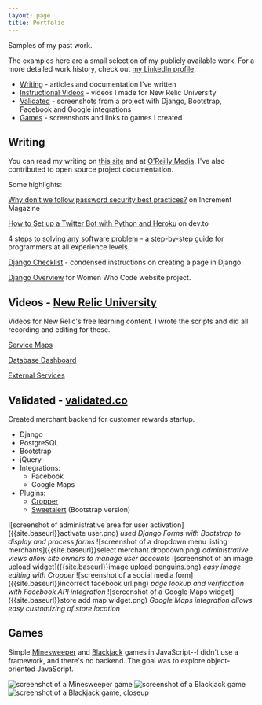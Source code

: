 ```yaml
---
layout: page
title: Portfolio
---
```


Samples of my past work.

The examples here are a small selection of my publicly available work. For a more detailed work history, check out [my LinkedIn profile](https://www.linkedin.com/in/emcain).

* [Writing](#writing) - articles and documentation I've written
* [Instructional Videos](#videos) - videos I made for New Relic University
* [Validated](#validated) - screenshots from a project with Django, Bootstrap, Facebook and Google integrations
* [Games](#games) - screenshots and links to games I created

## Writing

You can read my writing on [this site](/) and at [O'Reilly Media](https://www.oreilly.com/people/emily_cain). I've also contributed to open source project documentation.

Some highlights:

[Why don’t we follow password security best practices?](https://increment.com/security/password-security-best-practices/) on Increment Magazine

[How to Set up a Twitter Bot with Python and Heroku](https://dev.to/emcain/how-to-set-up-a-twitter-bot-with-python-and-heroku-1n39) on dev.to

[4 steps to solving any software problem](https://www.oreilly.com/ideas/4-steps-to-solving-any-software-problem) - a step-by-step guide for programmers at all experience levels.

[Django Checklist](/django-page-checklist/) - condensed instructions on creating a page in Django.

[Django Overview](https://github.com/wwcodeportland/wwc-website/blob/master/docs/django.md) for Women Who Code website project.


## Videos - [New Relic University](learn.newrelic.com)

Videos for New Relic's free learning content. I wrote the scripts and did all recording and editing for these.

[Service Maps](https://learn.newrelic.com/courses/apm_advanced/service_map)

[Database Dashboard](https://learn.newrelic.com/courses/intro_apm/database_dashboard)

[External Services](https://learn.newrelic.com/courses/intro_apm/external_services_dashboard)


## Validated - [validated.co](https://validated.co/)

Created merchant backend for customer rewards startup.

* Django
* PostgreSQL
* Bootstrap
* jQuery
* Integrations:
  - Facebook
  - Google Maps
* Plugins:
  - [Cropper](https://github.com/fengyuanchen/cropper)
  - [Sweetalert](https://lipis.github.io/bootstrap-sweetalert/) (Bootstrap version)


![screenshot of administrative area for user activation]({{site.baseurl}}activate user.png)
*used Django Forms with Bootstrap to display and process forms*
![screenshot of a dropdown menu listing merchants]({{site.baseurl}}select merchant dropdown.png)
*administrative views allow site owners to manage user accounts*
![screenshot of an image upload widget]({{site.baseurl}}image upload penguins.png)
*easy image editing with Cropper*
![screenshot of a social media form]({{site.baseurl}}incorrect facebook url.png)
*page lookup and verification with Facebook API integration*
![screenshot of a Google Maps widget]({{site.baseurl}}store add map widget.png)
*Google Maps integration allows easy customizing of store location*


## Games

Simple [Minesweeper](https://emcain.github.io/minesweeper/) and [Blackjack](https://emcain.github.io/card-games/blackjack.html) games in JavaScript--I didn't use a framework, and there's no backend. The goal was to explore object-oriented JavaScript.

![screenshot of a Minesweeper game]({{site.baseurl}}minesweeper.png)
![screenshot of a Blackjack game]({{site.baseurl}}blackjack.png)
![screenshot of a Blackjack game, closeup]({{site.baseurl}}blackjack_bust.png)
